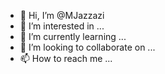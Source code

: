 - 👋 Hi, I’m @MJazzazi
- 👀 I’m interested in ...
- 🌱 I’m currently learning ...
- 💞️ I’m looking to collaborate on ...
- 📫 How to reach me ...

<!---
MJazzazi/MJazzazi is a ✨ special ✨ repository because its `README.md` (this file) appears on your GitHub profile.
You can click the Preview link to take a look at your changes.
--->
